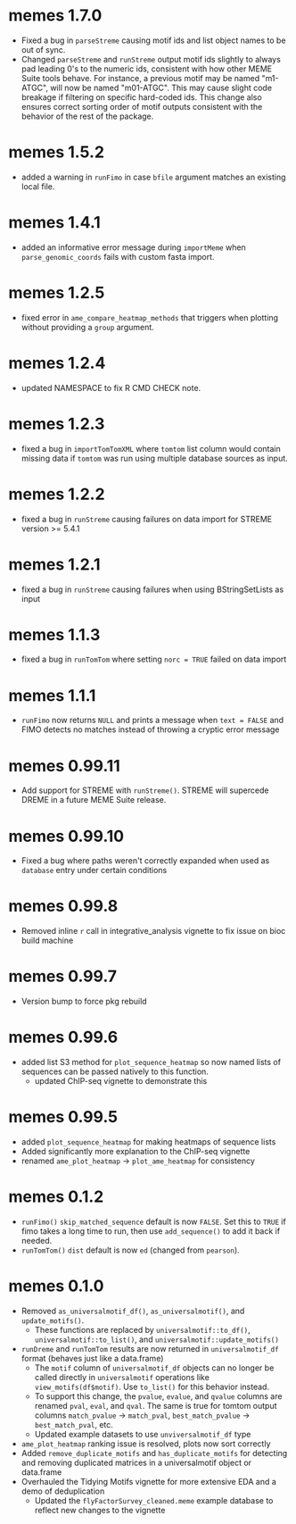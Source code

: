 # memes 1.7.0
* Fixed a bug in `parseStreme` causing motif ids and list object names to be out of sync.
* Changed `parseStreme` and `runStreme` output motif ids slightly to always pad leading 0's to the numeric ids, consistent with how other MEME Suite tools behave. For instance, a previous motif may be named "m1-ATGC", will now be named "m01-ATGC". This may cause slight code breakage if filtering on specific hard-coded ids. This change also ensures correct sorting order of motif outputs consistent with the behavior of the rest of the package.
# memes 1.5.2
* added a warning in `runFimo` in case `bfile` argument matches an existing local file.
# memes 1.4.1
* added an informative error message during `importMeme` when `parse_genomic_coords` fails with custom fasta import.
# memes 1.2.5
* fixed error in `ame_compare_heatmap_methods` that triggers when plotting without providing a `group` argument.
# memes 1.2.4
* updated NAMESPACE to fix R CMD CHECK note.
# memes 1.2.3
* fixed a bug in `importTomTomXML` where `tomtom` list column would contain missing data if `tomtom` was run using multiple database sources as input.
# memes 1.2.2
* fixed a bug in `runStreme` causing failures on data import for STREME version >= 5.4.1
# memes 1.2.1
* fixed a bug in `runStreme` causing failures when using BStringSetLists as input
# memes 1.1.3
* fixed a bug in `runTomTom` where setting `norc = TRUE` failed on data import
# memes 1.1.1
* `runFimo` now returns `NULL` and prints a message when `text = FALSE` and FIMO detects no matches instead of throwing a cryptic error message
# memes 0.99.11
* Add support for STREME with `runStreme()`. STREME will supercede DREME in a future MEME Suite release.
# memes 0.99.10
* Fixed a bug where paths weren't correctly expanded when used as `database` entry under certain conditions
# memes 0.99.8
* Removed inline `r` call in integrative_analysis vignette to fix issue on bioc build machine
# memes 0.99.7
* Version bump to force pkg rebuild
# memes 0.99.6
* added list S3 method for `plot_sequence_heatmap` so now named lists of sequences can be passed natively to this function.
  * updated ChIP-seq vignette to demonstrate this

# memes 0.99.5
* added `plot_sequence_heatmap` for making heatmaps of sequence lists
* Added significantly more explanation to the ChIP-seq vignette
* renamed `ame_plot_heatmap` -> `plot_ame_heatmap` for consistency 

# memes 0.1.2
* `runFimo()` `skip_matched_sequence` default is now `FALSE`. Set this to `TRUE` if fimo takes a long time to run, then use `add_sequence()` to add it back if needed.
* `runTomTom()` `dist` default is now `ed` (changed from `pearson`).

# memes 0.1.0
* Removed `as_universalmotif_df()`, `as_universalmotif()`, and `update_motifs()`.
  * These functions are replaced by `universalmotif::to_df()`, `universalmotif::to_list()`, and `universalmotif::update_motifs()`
* `runDreme` and `runTomTom` results are now returned in `universalmotif_df` format (behaves just like a data.frame)
  * The `motif` column of `universalmotif_df` objects can no longer be called directly in `universalmotif` operations like `view_motifs(df$motif)`. Use `to_list()` for this behavior instead.
  * To support this change, the `pvalue`, `evalue`, and `qvalue` columns are renamed `pval`, `eval`, and `qval`. The same is true for tomtom output columns `match_pvalue` -> `match_pval`, `best_match_pvalue` -> `best_match_pval`, etc.
  * Updated example datasets to use `unviversalmotif_df` type
* `ame_plot_heatmap` ranking issue is resolved, plots now sort correctly
* Added `remove_duplicate_motifs` and `has_duplicate_motifs` for detecting and removing duplicated matrices in a universalmotif object or data.frame
* Overhauled the Tidying Motifs vignette for more extensive EDA and a demo of deduplication
  * Updated the `flyFactorSurvey_cleaned.meme` example database to reflect new changes to the vignette

